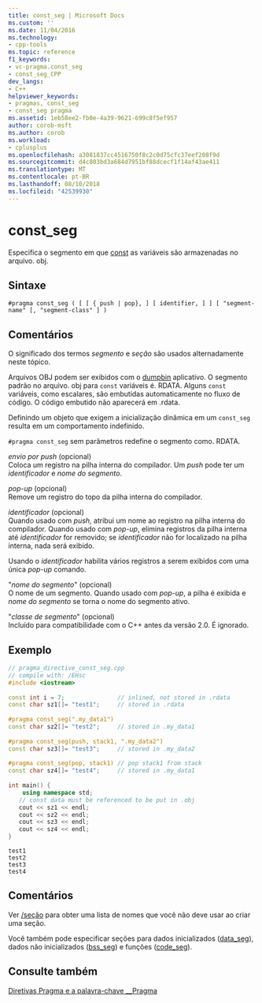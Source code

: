 ```yaml
---
title: const_seg | Microsoft Docs
ms.custom: ''
ms.date: 11/04/2016
ms.technology:
- cpp-tools
ms.topic: reference
f1_keywords:
- vc-pragma.const_seg
- const_seg_CPP
dev_langs:
- C++
helpviewer_keywords:
- pragmas, const_seg
- const_seg pragma
ms.assetid: 1eb58ee2-fb0e-4a39-9621-699c8f5ef957
author: corob-msft
ms.author: corob
ms.workload:
- cplusplus
ms.openlocfilehash: a3081837cc4516750f8c2c0d75cfc37eef208f9d
ms.sourcegitcommit: d4c803bd3a684d7951bf88dcecf1f14af43ae411
ms.translationtype: MT
ms.contentlocale: pt-BR
ms.lasthandoff: 08/10/2018
ms.locfileid: "42539930"
---
```

# <a name="constseg"></a>const_seg
Especifica o segmento em que [const](../cpp/const-cpp.md) as variáveis são armazenadas no arquivo. obj.  
  
## <a name="syntax"></a>Sintaxe  
  
```  
#pragma const_seg ( [ [ { push | pop}, ] [ identifier, ] ] [ "segment-name" [, "segment-class" ] )  
```  
  
## <a name="remarks"></a>Comentários  
 
O significado dos termos *segmento* e *seção* são usados alternadamente neste tópico.  
  
Arquivos OBJ podem ser exibidos com o [dumpbin](../build/reference/dumpbin-command-line.md) aplicativo. O segmento padrão no arquivo. obj para `const` variáveis é. RDATA. Alguns `const` variáveis, como escalares, são embutidas automaticamente no fluxo de código. O código embutido não aparecerá em .rdata.  
  
Definindo um objeto que exigem a inicialização dinâmica em um `const_seg` resulta em um comportamento indefinido.  
  
`#pragma const_seg` sem parâmetros redefine o segmento como. RDATA.  
  
*envio por push* (opcional)  
Coloca um registro na pilha interna do compilador. Um *push* pode ter um *identificador* e *nome do segmento*.  
  
*pop-up* (opcional)  
Remove um registro do topo da pilha interna do compilador.  
  
*identificador* (opcional)  
Quando usado com *push*, atribui um nome ao registro na pilha interna do compilador. Quando usado com *pop-up*, elimina registros da pilha interna até *identificador* for removido; se *identificador* não for localizado na pilha interna, nada será exibido.  
  
Usando o *identificador* habilita vários registros a serem exibidos com uma única *pop-up* comando.  
  
"*nome do segmento*" (opcional)  
O nome de um segmento. Quando usado com *pop-up*, a pilha é exibida e *nome do segmento* se torna o nome do segmento ativo.  
  
"*classe de segmento*" (opcional)  
Incluído para compatibilidade com o C++ antes da versão 2.0. É ignorado.  
  
## <a name="example"></a>Exemplo  
  
```cpp  
// pragma_directive_const_seg.cpp  
// compile with: /EHsc  
#include <iostream>  
  
const int i = 7;               // inlined, not stored in .rdata  
const char sz1[]= "test1";     // stored in .rdata  
  
#pragma const_seg(".my_data1")  
const char sz2[]= "test2";     // stored in .my_data1  
  
#pragma const_seg(push, stack1, ".my_data2")  
const char sz3[]= "test3";     // stored in .my_data2  
  
#pragma const_seg(pop, stack1) // pop stack1 from stack  
const char sz4[]= "test4";     // stored in .my_data1  
  
int main() {  
    using namespace std;  
   // const data must be referenced to be put in .obj  
   cout << sz1 << endl;  
   cout << sz2 << endl;  
   cout << sz3 << endl;  
   cout << sz4 << endl;  
}  
```  
  
```Output  
test1  
test2  
test3  
test4  
```  
  
## <a name="comments"></a>Comentários  
 
Ver [/seção](../build/reference/section-specify-section-attributes.md) para obter uma lista de nomes que você não deve usar ao criar uma seção.  
  
Você também pode especificar seções para dados inicializados ([data_seg](../preprocessor/data-seg.md)), dados não inicializados ([bss_seg](../preprocessor/bss-seg.md)) e funções ([code_seg](../preprocessor/code-seg.md)).  
  
## <a name="see-also"></a>Consulte também  
 
[Diretivas Pragma e a palavra-chave __Pragma](../preprocessor/pragma-directives-and-the-pragma-keyword.md)